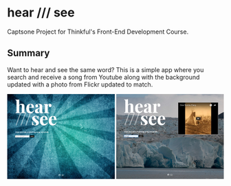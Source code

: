 # hear /// see

Captsone Project for Thinkful's Front-End Development Course.

## Summary
Want to hear and see the same word? 
This is a simple app where you search and receive a song from Youtube along with the background updated with a photo from Flickr updated to match. 

![hear see screenshot1](images/hear_see.png)
